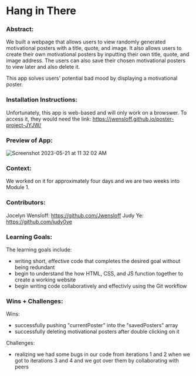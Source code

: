 # Hang in There  

### Abstract:
[//]: <> (Briefly describe what you built and its features. What problem is the app solving? How does this application solve that problem?)
We built a webpage that allows users to view randomly generated motivational posters with a title, quote, and image. It also allows users to create their own motivational posters by inputting their own title, quote, and image address. The users can also save their chosen motivational posters to view later and also delete it.

This app solves users' potential bad mood by displaying a motivational poster.

### Installation Instructions:
[//]: <> (What steps does a person have to take to get your app cloned down and running?)
Unfortunately, this app is web-based and will only work on a browswer. To access it, they would need the link: https://jwensloff.github.io/poster-project-JYJW/

### Preview of App:
[//]: <> (Provide ONE gif or screenshot of your application - choose the "coolest" piece of functionality to show off.)
![Screenshot 2023-05-21 at 11 32 02 AM](https://github.com/Jwensloff/poster-project-JYJW/assets/129805348/273fbf61-a043-4592-b0f5-46722b14f22c)

### Context:
[//]: <> (Give some context for the project here. How long did you have to work on it? How far into the Turing program are you?)
We worked on it for approximately four days and we are two weeks into Module 1.

### Contributors:
[//]: <> (Who worked on this application? Link to their GitHubs.)
Jocelyn Wensloff: https://github.com/Jwensloff
Judy Ye: https://github.com/judy0ye

### Learning Goals:
[//]: <> (What were the learning goals of this project? What tech did you work with?)
The learning goals include:
- writing short, effective code that completes the desired goal without being redundant
- begin to understand the how HTML, CSS, and JS function together to create a working website
- begin writing code collaboratively and effectivly using the Git workflow

### Wins + Challenges:
[//]: <> (What are 2-3 wins you have from this project? What were some challenges you faced - and how did you get over them?)
Wins:
- successfully pushing "currentPoster" into the "savedPosters" array
- successfully deleting motivational posters after double clicking on it

Challenges:
- realizing we had some bugs in our code from iterations 1 and 2 when we got to iterations 3 and 4 and we got over them by collaborating with peers
